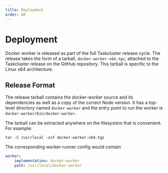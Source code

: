 ```yaml
---
title: Deployment
order: 80
---
```


# Deployment

Docker worker is released as part of the full Taskcluster release cycle.
The release takes the form of a tarball, `docker-worker-x64.tgz`, attached to the Taskcluster release on the GitHub repository.
This tarball is specific to the Linux x64 architecture.

## Release Format

The release tarball contains the docker-worker source and its dependencies as well as a copy of the correct Node version.
It has a top-level directory named `docker-worker` and the entry point to run the worker is `docker-worker/bin/docker-worker`.

The tarball can be extracted anywhere on the filesystem that is convenient.
For example:

```shell
tar -C /usr/local -zxf docker-worker-x64.tgz
```

The corresponding worker-runner config would contain

```yaml
worker:
    implementation: docker-worker
    path: /usr/local/docker-worker
```

